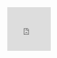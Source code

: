 <html>
  
<div class="live">
<iframe src="http://levantisports.x10host.com/bein11" width="100" height="100" scrolling="no"  frameborder="0" allowfullscreen="true"></iframe>
</div>

</html>
